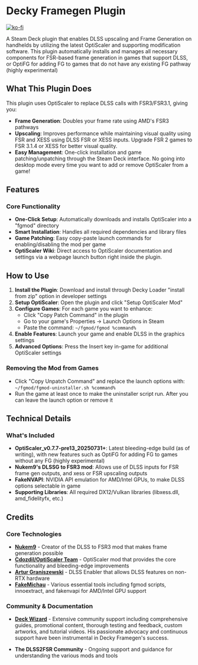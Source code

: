 # Decky Framegen Plugin

[![ko-fi](https://ko-fi.com/img/githubbutton_sm.svg)](https://ko-fi.com/B0B71HZTAX)

A Steam Deck plugin that enables DLSS upscaling and Frame Generation on handhelds by utilizing the latest OptiScaler and supporting modification software. This plugin automatically installs and manages all necessary components for FSR-based frame generation in games that support DLSS, or OptiFG for adding FG to games that do not have any existing FG pathway (highly experimental)

## What This Plugin Does

This plugin uses OptiScaler to replace DLSS calls with FSR3/FSR3.1, giving you:

- **Frame Generation**: Doubles your frame rate using AMD's FSR3 pathways
- **Upscaling**: Improves performance while maintaining visual quality using FSR and XESS using DLSS FSR or XESS inputs. Upgrade FSR 2 games to FSR 3.1.4 or XESS for better visual quality.
- **Easy Management**: One-click installation and game patching/unpatching through the Steam Deck interface. No going into desktop mode every time you want to add or remove OptiScaler from a game!

## Features

### Core Functionality
- **One-Click Setup**: Automatically downloads and installs OptiScaler into a "fgmod" directory
- **Smart Installation**: Handles all required dependencies and library files
- **Game Patching**: Easy copy-paste launch commands for enabling/disabling the mod per game
- **OptiScaler Wiki**: Direct access to OptiScaler documentation and settings via a webpage launch button right inside the plugin.

## How to Use

1. **Install the Plugin**: Download and install through Decky Loader "install from zip" option in developer settings
2. **Setup OptiScaler**: Open the plugin and click "Setup OptiScaler Mod" 
3. **Configure Games**: For each game you want to enhance:
   - Click "Copy Patch Command" in the plugin
   - Go to your game's Properties → Launch Options in Steam
   - Paste the command: `~/fgmod/fgmod %command%`
4. **Enable Features**: Launch your game and enable DLSS in the graphics settings
5. **Advanced Options**: Press the Insert key in-game for additional OptiScaler settings

### Removing the Mod from Games
- Click "Copy Unpatch Command" and replace the launch options with: `~/fgmod/fgmod-uninstaller.sh %command%`
- Run the game at least once to make the uninstaller script run. After you can leave the launch option or remove it

## Technical Details

### What's Included
- **OptiScaler_v0.7.7-pre13_20250731+**: Latest bleeding-edge build (as of writing), with new features such as OptiFG for adding FG to games without any FG (highly experimental)
- **Nukem9's DLSSG to FSR3 mod**: Allows use of DLSS inputs for FSR frame gen outputs, and xess or FSR upscaling outputs
- **FakeNVAPI**: NVIDIA API emulation for AMD/Intel GPUs, to make DLSS options selectable in game
- **Supporting Libraries**: All required DX12/Vulkan libraries (libxess.dll, amd_fidelityfx, etc.)


## Credits

### Core Technologies
- **[Nukem9](https://github.com/Nukem9/dlssg-to-fsr3)** - Creator of the DLSS to FSR3 mod that makes frame generation possible
- **[Cdozdil/OptiScaler Team](https://github.com/optiscaler/OptiScaler)** - OptiScaler mod that provides the core functionality and bleeding-edge improvements
- **[Artur Graniszewski](https://github.com/artur-graniszewski/DLSS-Enabler)** - DLSS Enabler that allows DLSS features on non-RTX hardware
- **[FakeMichau](https://github.com/FakeMichau)** - Various essential tools including fgmod scripts, innoextract, and fakenvapi for AMD/Intel GPU support

### Community & Documentation
- **[Deck Wizard](https://www.youtube.com/watch?v=o_TkF-Eiq3M)** - Extensive community support including comprehensive guides, promotional content, thorough testing and feedback, custom artworks, and tutorial videos. His passionate advocacy and continuous support have been instrumental in Decky Framegen's success.

- **The DLSS2FSR Community** - Ongoing support and guidance for understanding the various mods and tools
